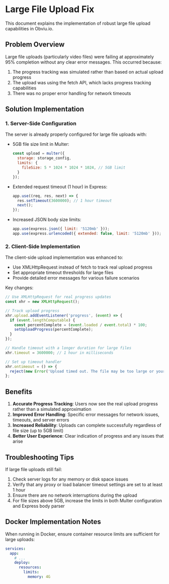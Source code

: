 # Large File Upload Fix

This document explains the implementation of robust large file upload capabilities in Obviu.io.

## Problem Overview

Large file uploads (particularly video files) were failing at approximately 95% completion without any clear error messages. This occurred because:

1. The progress tracking was simulated rather than based on actual upload progress
2. The upload was using the fetch API, which lacks progress tracking capabilities
3. There was no proper error handling for network timeouts

## Solution Implementation

### 1. Server-Side Configuration

The server is already properly configured for large file uploads with:

- 5GB file size limit in Multer:
  ```javascript
  const upload = multer({ 
    storage: storage_config,
    limits: {
      fileSize: 5 * 1024 * 1024 * 1024, // 5GB limit
    }
  });
  ```

- Extended request timeout (1 hour) in Express:
  ```javascript
  app.use((req, res, next) => {
    res.setTimeout(3600000); // 1 hour timeout
    next();
  });
  ```

- Increased JSON body size limits:
  ```javascript
  app.use(express.json({ limit: '5120mb' }));
  app.use(express.urlencoded({ extended: false, limit: '5120mb' }));
  ```

### 2. Client-Side Implementation

The client-side upload implementation was enhanced to:

- Use XMLHttpRequest instead of fetch to track real upload progress
- Set appropriate timeout thresholds for large files
- Provide detailed error messages for various failure scenarios

Key changes:

```javascript
// Use XMLHttpRequest for real progress updates
const xhr = new XMLHttpRequest();

// Track upload progress
xhr.upload.addEventListener('progress', (event) => {
  if (event.lengthComputable) {
    const percentComplete = (event.loaded / event.total) * 100;
    setUploadProgress(percentComplete);
  }
});

// Handle timeout with a longer duration for large files
xhr.timeout = 3600000; // 1 hour in milliseconds

// Set up timeout handler
xhr.ontimeout = () => {
  reject(new Error('Upload timed out. The file may be too large or your connection is slow.'));
};
```

## Benefits

1. **Accurate Progress Tracking**: Users now see the real upload progress rather than a simulated approximation
2. **Improved Error Handling**: Specific error messages for network issues, timeouts, and server errors
3. **Increased Reliability**: Uploads can complete successfully regardless of file size (up to 5GB limit)
4. **Better User Experience**: Clear indication of progress and any issues that arise

## Troubleshooting Tips

If large file uploads still fail:

1. Check server logs for any memory or disk space issues
2. Verify that any proxy or load balancer timeout settings are set to at least 1 hour
3. Ensure there are no network interruptions during the upload
4. For file sizes above 5GB, increase the limits in both Multer configuration and Express body parser

## Docker Implementation Notes

When running in Docker, ensure container resource limits are sufficient for large uploads:

```yaml
services:
  app:
    # ...
    deploy:
      resources:
        limits:
          memory: 4G
```